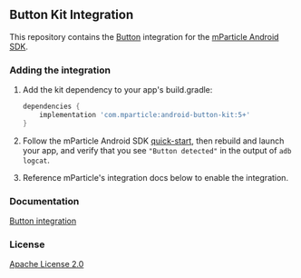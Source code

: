 ## Button Kit Integration

This repository contains the [Button](https://www.usebutton.com/) integration for the [mParticle Android SDK](https://github.com/mParticle/mparticle-android-sdk).

### Adding the integration

1. Add the kit dependency to your app's build.gradle:

    ```groovy
    dependencies {
        implementation 'com.mparticle:android-button-kit:5+'
    }
    ```
2. Follow the mParticle Android SDK [quick-start](https://github.com/mParticle/mparticle-android-sdk), then rebuild and launch your app, and verify that you see `"Button detected"` in the output of `adb logcat`.
3. Reference mParticle's integration docs below to enable the integration.

### Documentation

[Button integration](https://docs.mparticle.com/integrations/button/audience/)

### License

[Apache License 2.0](http://www.apache.org/licenses/LICENSE-2.0)
